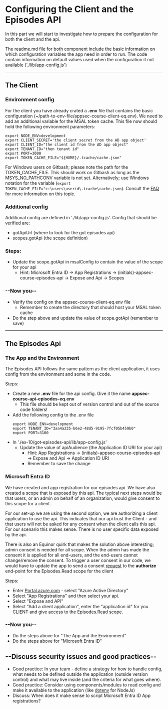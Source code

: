 # Configuring the Client and the Episodes API

In this part we will start to investigate how to prepare the configuration for both the client and the api.

The readme.md file for both component include the basic information on which configuration variables the app need in order to run. The code contain information on default values used when the configuration it not available ('./lib/app-config.js')

---

## The Client

### Environment config

For the client you have already crated a **.env** file that contains the basic configuration (~/path-to-env-file/appsec-course-client-eq.env). We need to add an additional variable for the MSAL token cache. This file now should hold the following environment parameters:

```shell
export NODE_ENV=development
export CLIENT_SECRET='the client secret from the AD app object'
export CLIENT_ID="the client id from the AD app object"
export TENANT_ID="then tenant id"
export PORT=3000
export TOKEN_CACHE_FILE="${HOME}/.tcache/cache.json"
```

For Windows users on Gitbash; please note the path for the TOKEN_CACHE_FILE. This should work on Gitbash as long as the MSYS_NO_PATHCONV variable is not set. Alternatively; use Windows notation for the variable (```export TOKEN_CACHE_FILE="c:\users\userid\.tcache\cache.json```). Consult the [FAQ](../../Support/faq.md) for more information on this topic.

### Additional config

Additional config are defined in './lib/app-config.js'. Config that should be verified are:

* gotApiUrl (where to look for the  got episodes api)
* scopes.gotApi (the scope definition)

### Steps:

* Update the scope.gotApi in msalConfig to contain the value of the scope for your api
  * Hint: Microsoft Entra ID -> App Registrations -> (initials)-appsec-course-episodes-api -> Expose and Api -> Scopes

### --Now you--

* Verify the config on the appsec-course-client-eq.env file
  * Remember to create the directory that should host your MSAL token cache
* Do the step above and update the value of scope.gotApi (remember to save)

---

## The Episodes Api

### The App and the Environment
The Episodes API follows the same pattern as the client application, it uses config from the environment and some in the code.

Steps:

* Create a new **.env** file for the api config. Give it the name **appsec-course-api-episodes-eq.env**
  * This file should be kept out of version control and out of the source code folders!
* Add the following config to the .env file
  ```shell
  export NODE_ENV=development
  export TENANT_ID="3aa4a235-b6e2-48d5-9195-7fcf05b459b0"
  export PORT=3100
  ```
* In './ex-10/got-episodes-api/lib/app-config.js'
  * Update the value of apiAudience (the Application ID URI for your api)
    * Hint: App Registrations -> (initials)-appsec-course-episodes-api -> Expose and Api -> Application ID URI
    * Remember to save the change

### Microsoft Entra ID

We have created and app registration for our episodes api. We have also created a scope that is exposed by this api. The typical next steps would be that users, or an admin on behalf of an organization, would give consent to this scope for a client.

For our set-up we are using the second option, we are authorizing a client application to use the api. This indicates that our api trust the Client - and that users will not be asked for any consent when the client calls this api. For our scenario this makes sense. There is no user specific data exposed by the api.

There is also an Equinor quirk that makes the solution above interesting; admin consent is needed for all scope. When the admin has made the consent it is applied for all end-users, and the end-users cannot change/remove the consent. To trigger a user consent in our code, we would have to update the app to send a consent [request](https://docs.microsoft.com/en-us/azure/active-directory/develop/v2-permissions-and-consent#requesting-individual-user-consent) to the **authorize** end-point for the Episodes.Read scope for the client

Steps:

* Enter [Portal.azure.com](https://portal.azure.com) - select "Azure Active Directory"
* Select "App Registrations" and then select your api.
* Select "Expose and API"
* Select "Add a client application", enter the "application id" for you CLIENT and give access to the Episodes.Read scope.

### --Now you--

* Do the steps above for "The App and the Environment"
* Do the steps above for "Microsoft Entra ID"

## --Discuss security issues and good practices--

* Good practice: In your team - define a strategy for how to handle config, what needs to be defined outside the application (outside version control) and what may live inside (and the criteria for what goes where). 
* Good practice: Consider using components/modules to read config and make it available to the application (like [dotenv](https://www.npmjs.com/package/dotenv) for NodeJs)
* Discuss: When does it make sense to script Microsoft Entra ID App registrations?
